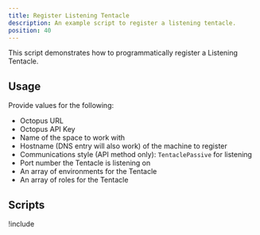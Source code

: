 ```yaml
---
title: Register Listening Tentacle
description: An example script to register a listening tentacle.
position: 40
---
```


This script demonstrates how to programmatically register a Listening Tentacle.

## Usage

Provide values for the following:
- Octopus URL
- Octopus API Key
- Name of the space to work with
- Hostname (DNS entry will also work) of the machine to register
- Communications style (API method only): `TentaclePassive` for listening
- Port number the Tentacle is listening on
- An array of environments for the Tentacle
- An array of roles for the Tentacle

## Scripts

!include <register-listening-tentacle-scripts>
